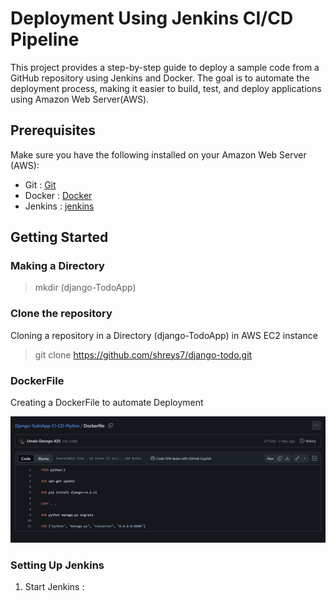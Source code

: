# Deployment Using Jenkins CI/CD Pipeline 

This project provides a step-by-step guide to deploy a sample code from a GitHub repository using Jenkins and Docker. The goal is to automate the deployment process, making it easier to build, test, and deploy applications using Amazon Web Server(AWS).

## Prerequisites

Make sure you have the following installed on your Amazon Web Server (AWS):

* Git : [Git](https://git-scm.com/)
* Docker : [Docker](https://docs.docker.com/get-docker/)
* Jenkins : [jenkins](https://www.jenkins.io/doc/book/installing/)

## Getting Started

### Making a Directory

> mkdir (django-TodoApp)

### Clone the repository

Cloning a repository in a Directory (django-TodoApp) in AWS EC2 instance

> git clone https://github.com/shreys7/django-todo.git

### DockerFile

Creating a DockerFile to automate Deployment

![image](./asseets/A3.png)

### Setting Up Jenkins

1. Start Jenkins :